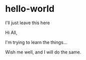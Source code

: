 # hello-world
I'll just leave this here

Hi All,

I'm trying to learn the things... 

Wish me well, and I will do the same.
